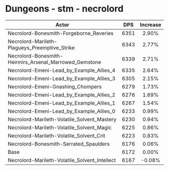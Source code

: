 # Dungeons - stm - necrolord
| Actor | DPS | Increase |
|---|:---:|:---:|
|Necrolord-Bonesmith-Forgeborne_Reveries|6351|2.90%|
|Necrolord-Marileth-Plagueys_Preemptive_Strike|6343|2.77%|
|Necrolord-Bonesmith-Heirmirs_Arsenal_Marrowed_Gemstone|6339|2.71%|
|Necrolord-Emeni-Lead_by_Example_Allies_4|6335|2.64%|
|Necrolord-Emeni-Lead_by_Example_Allies_3|6305|2.15%|
|Necrolord-Emeni-Gnashing_Chompers|6279|1.73%|
|Necrolord-Emeni-Lead_by_Example_Allies_2|6276|1.69%|
|Necrolord-Emeni-Lead_by_Example_Allies_1|6267|1.54%|
|Necrolord-Emeni-Lead_by_Example_Allies_0|6233|0.99%|
|Necrolord-Marileth-Volatile_Solvent_Mastery|6230|0.94%|
|Necrolord-Marileth-Volatile_Solvent_Magic|6225|0.86%|
|Necrolord-Marileth-Volatile_Solvent_Crit|6223|0.83%|
|Necrolord-Bonesmith-Serrated_Spaulders|6176|0.06%|
|Base|6172|0.00%|
|Necrolord-Marileth-Volatile_Solvent_Intellect|6167|-0.08%|
